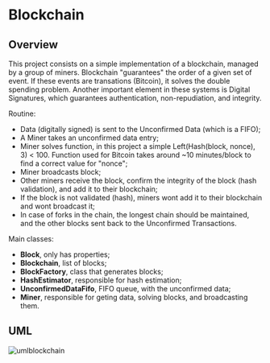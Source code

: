 # Blockchain

## Overview
This project consists on a simple implementation of a blockchain, managed by a group of miners. Blockchain "guarantees" the order of a given set of event. If these events are transations (Bitcoin), it solves the double spending problem. Another important element in these systems is Digital Signatures, which guarantees authentication, non-repudiation, and integrity.

Routine:
* Data (digitally signed) is sent to the Unconfirmed Data (which is a FIFO);
* A Miner takes an unconfirmed data entry;
* Miner solves function, in this project a simple Left(Hash(block, nonce), 3) < 100. Function used for Bitcoin takes around ~10 minutes/block to find a correct value for "nonce";
* Miner broadcasts block;
* Other miners receive the block, confirm the integrity of the block (hash validation), and add it to their blockchain;
* If the block is not validated (hash), miners wont add it to their blockchain and wont broadcast it;
* In case of forks in the chain, the longest chain should be maintained, and the other blocks sent back to the Unconfirmed Transactions.

Main classes:
* __Block__, only has properties;
* __Blockchain__, list of blocks;
* __BlockFactory__, class that generates blocks;
* __HashEstimator__, responsible for hash estimation;
* __UnconfirmedDataFifo__, FIFO queue, with the unconfirmed data;
* __Miner__, responsible for geting data, solving blocks, and broadcasting them. 

## UML
![umlblockchain](https://user-images.githubusercontent.com/28269891/28247206-b7b1087c-6a23-11e7-8353-361c35b6d67d.png)
